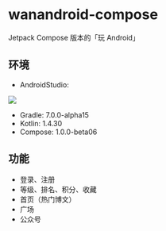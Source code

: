# wanandroid-compose

Jetpack Compose 版本的「玩 Android」

## 环境

- AndroidStudio: 

![](https://raw.githubusercontent.com/wangchenyan/wanandroid-compose/master/android-studio.jpg)

- Gradle: 7.0.0-alpha15
- Kotlin: 1.4.30
- Compose: 1.0.0-beta06

## 功能
- 登录、注册
- 等级、排名、积分、收藏
- 首页（热门博文）
- 广场
- 公众号
